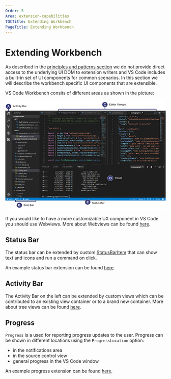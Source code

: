```yaml
---
Order: 5
Area: extension-capabilities
TOCTitle: Extending Workbench
PageTitle: Extending Workbench
---
```


# Extending Workbench

As described in the [principles and patterns section](../references/principle-and-patterns.md) we do not provide direct access to the underlying UI DOM to extension writers and VS Code includes a built-in set of UI components for common scenarios. In this section we will describe the workbench specific UI components that are extensible.

VS Code Workbench consits of different areas as shown in the picture:

![workbench](./images/extending-workbench/hero.png)


If you would like to have a more customizable UX component in VS Code you should use Webviews. More about Webviews can be found [here](../extension-guides/webview.md).


## Status Bar

The status bar can be extended by custom [StatusBarItem](../references/vscode-api#StatusBarItem) that can show text and icons and run a command on click.

An example status bar extension can be found [here](https://github.com/Microsoft/vscode-extension-samples/tree/master/statusbar-sample).

## Activity Bar

The Activity Bar on the left can be extended by custom views which can be contributed to an existing view container or to a brand new container. More about tree views can be found [here](../extension-guides/tree-view.md).

## Progress

`Progress` is a used for reporting progress updates to the user.
Progress can be shown in different locations using the `ProgressLocation` option:
* in the notifications area
* in the source control view
* general progress in the VS Code window


An example progress extension can be found [here](https://github.com/Microsoft/vscode-extension-samples/tree/master/progress-sample).

